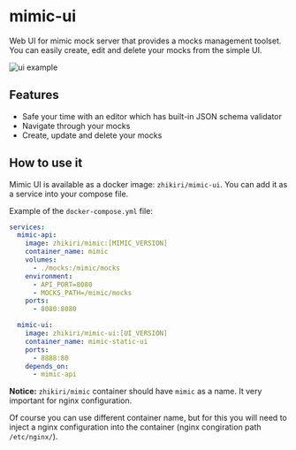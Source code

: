 # mimic-ui

Web UI for mimic mock server that provides a mocks management toolset.
You can easily create, edit and delete your mocks from the simple UI.

![ui example](https://user-images.githubusercontent.com/9018434/65243590-43bdda80-daf1-11e9-9a65-e423c0b0012f.png)

## Features

- Safe your time with an editor which has built-in JSON schema validator
- Navigate through your mocks
- Create, update and delete your mocks

## How to use it

Mimic UI is available as a docker image: `zhikiri/mimic-ui`.
You can add it as a service into your compose file.

Example of the `docker-compose.yml` file:

```yaml
services:
  mimic-api:
    image: zhikiri/mimic:[MIMIC_VERSION]
    container_name: mimic
    volumes:
      - ./mocks:/mimic/mocks
    environment:
      - API_PORT=8080
      - MOCKS_PATH=/mimic/mocks
    ports:
      - 8080:8080

  mimic-ui:
    image: zhikiri/mimic-ui:[UI_VERSION]
    container_name: mimic-static-ui
    ports:
      - 8888:80
    depends_on:
      - mimic-api
```

**Notice:** `zhikiri/mimic` container should have `mimic` as a name. It very important for nginx configuration.

Of course you can use different container name, but for this you will need to inject a nginx configuration into the container (nginx congiration path `/etc/nginx/`).


